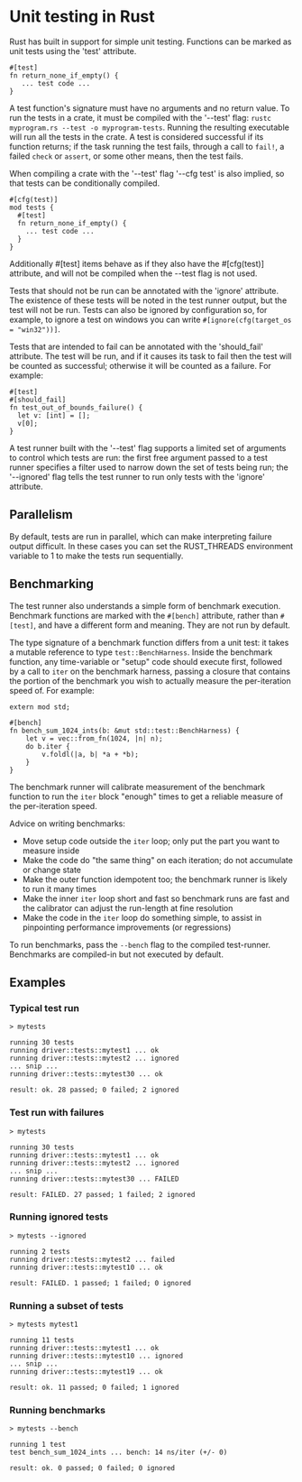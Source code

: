 # Unit testing in Rust

Rust has built in support for simple unit testing. Functions can be marked as unit tests using the 'test' attribute.

```
#[test]
fn return_none_if_empty() {
   ... test code ...
}
```

A test function's signature must have no arguments and no return value. To run the tests in a crate, it must be compiled with the '--test' flag: `rustc myprogram.rs --test -o myprogram-tests`. Running the resulting executable will run all the tests in the crate. A test is considered successful if its function returns; if the task running the test fails, through a call to `fail!`, a failed `check` or `assert`, or some other means, then the test fails.

When compiling a crate with the '--test' flag '--cfg test' is also implied, so that tests can be conditionally compiled.

```
#[cfg(test)]
mod tests {
  #[test]
  fn return_none_if_empty() {
    ... test code ...
  }
}
```

Additionally #[test] items behave as if they also have the #[cfg(test)] attribute, and will not be compiled when the --test flag is not used.

Tests that should not be run can be annotated with the 'ignore' attribute. The existence of these tests will be noted in the test runner output, but the test will not be run. Tests can also be ignored by configuration so, for example, to ignore a test on windows you can write `#[ignore(cfg(target_os = "win32"))]`.

Tests that are intended to fail can be annotated with the 'should_fail' attribute.  The test will be run, and if it causes its task to fail then the test will be counted as successful; otherwise it will be counted as a failure.  For example:

```
#[test]
#[should_fail]
fn test_out_of_bounds_failure() {
  let v: [int] = [];
  v[0];
}
```

A test runner built with the '--test' flag supports a limited set of arguments to control which tests are run: the first free argument passed to a test runner specifies a filter used to narrow down the set of tests being run; the '--ignored' flag tells the test runner to run only tests with the 'ignore' attribute.

## Parallelism

By default, tests are run in parallel, which can make interpreting failure output difficult. In these cases you can set the RUST_THREADS environment variable to 1 to make the tests run sequentially.

## Benchmarking

The test runner also understands a simple form of benchmark execution. Benchmark functions are marked with the `#[bench]` attribute, rather than `#[test]`, and have a different form and meaning. They are not run by default.

The type signature of a benchmark function differs from a unit test: it takes a mutable reference to type `test::BenchHarness`. Inside the benchmark function, any time-variable or "setup" code should execute first, followed by a call to `iter` on the benchmark harness, passing a closure that contains the portion of the benchmark you wish to actually measure the per-iteration speed of. For example:

```
extern mod std;

#[bench]
fn bench_sum_1024_ints(b: &mut std::test::BenchHarness) {
    let v = vec::from_fn(1024, |n| n);
    do b.iter {
        v.foldl(|a, b| *a + *b);
    }
}
```

The benchmark runner will calibrate measurement of the benchmark function to run the `iter` block "enough" times to get a reliable measure of the per-iteration speed. 

Advice on writing benchmarks:

  - Move setup code outside the `iter` loop; only put the part you want to measure inside
  - Make the code do "the same thing" on each iteration; do not accumulate or change state
  - Make the outer function idempotent too; the benchmark runner is likely to run it many times
  - Make the inner `iter` loop short and fast so benchmark runs are fast and the calibrator can adjust the run-length at fine resolution
  - Make the code in the `iter` loop do something simple, to assist in pinpointing performance improvements (or regressions)

To run benchmarks, pass the `--bench` flag to the compiled test-runner. Benchmarks are compiled-in but not executed by default.

## Examples

### Typical test run

```
> mytests

running 30 tests
running driver::tests::mytest1 ... ok
running driver::tests::mytest2 ... ignored
... snip ...
running driver::tests::mytest30 ... ok

result: ok. 28 passed; 0 failed; 2 ignored
```

### Test run with failures

```
> mytests

running 30 tests
running driver::tests::mytest1 ... ok
running driver::tests::mytest2 ... ignored
... snip ...
running driver::tests::mytest30 ... FAILED

result: FAILED. 27 passed; 1 failed; 2 ignored
```

### Running ignored tests

```
> mytests --ignored

running 2 tests
running driver::tests::mytest2 ... failed
running driver::tests::mytest10 ... ok

result: FAILED. 1 passed; 1 failed; 0 ignored
```

### Running a subset of tests

```
> mytests mytest1

running 11 tests
running driver::tests::mytest1 ... ok
running driver::tests::mytest10 ... ignored
... snip ...
running driver::tests::mytest19 ... ok

result: ok. 11 passed; 0 failed; 1 ignored
```

### Running benchmarks

```
> mytests --bench

running 1 test
test bench_sum_1024_ints ... bench: 14 ns/iter (+/- 0)

result: ok. 0 passed; 0 failed; 0 ignored
```
